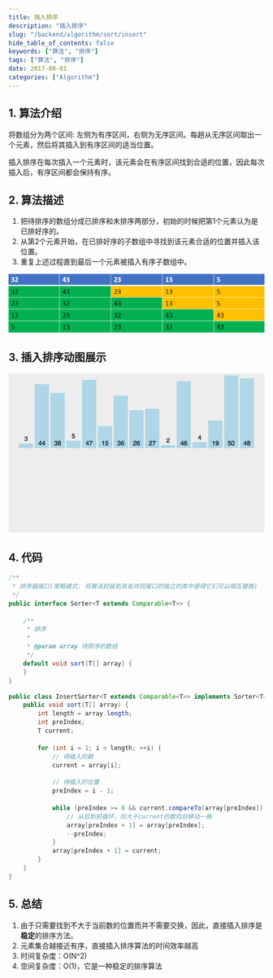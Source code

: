 ```yaml
---
title: 插入排序
description: "插入排序"
slug: "/backend/algorithm/sort/insert"
hide_table_of_contents: false
keywords: ["算法", "排序"]
tags: ["算法", "排序"]
date: 2017-08-01
categories: ["Algorithm"]
---
```


## 1. 算法介绍
将数组分为两个区间: 左侧为有序区间，右侧为无序区间。每趟从无序区间取出一个元素，然后将其插入到有序区间的适当位置。

插入排序在每次插入一个元素时，该元素会在有序区间找到合适的位置，因此每次插入后，有序区间都会保持有序。

## 2. 算法描述
1. 把待排序的数组分成已排序和未排序两部分，初始的时候把第1个元素认为是已排好序的。
2. 从第2个元素开始，在已排好序的子数组中寻找到该元素合适的位置并插入该位置。
3. 重复上述过程直到最后一个元素被插入有序子数组中。

![insert](img/insert.png)

## 3. 插入排序动图展示

![insert](img/insert.gif)

## 4. 代码

```java
/**
 * 排序器接口(策略模式: 将算法封装到具有共同接口的独立的类中使得它们可以相互替换)
 */
public interface Sorter<T extends Comparable<T>> {

    /**
     * 排序
     *
     * @param array 待排序的数组
     */
    default void sort(T[] array) {
    }
}
```

```java
public class InsertSorter<T extends Comparable<T>> implements Sorter<T> {
    public void sort(T[] array) {
        int length = array.length;
        int preIndex;
        T current;

        for (int i = 1; i < length; ++i) {
            // 待插入的数
            current = array[i];

            // 待插入的位置
            preIndex = i - 1;

            while (preIndex >= 0 && current.compareTo(array[preIndex]) < 0) {
                // 从后到前循环，将大于current的数向后移动一格
                array[preIndex + 1] = array[preIndex];
                --preIndex;
            }
            array[preIndex + 1] = current;
        }
    }
}
```

## 5. 总结
1. 由于只需要找到不大于当前数的位置而并不需要交换，因此，直接插入排序是**稳定**的排序方法。
2. 元素集合越接近有序，直接插入排序算法的时间效率越高
3. 时间复杂度：O(N^2)
4. 空间复杂度：O(1)，它是一种稳定的排序算法
